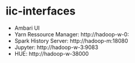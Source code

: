 # iic-interfaces

- Ambari UI
- Yarn Ressource Manager: http://hadoop-w-0:
- Spark History Server: http://hadoop-m:18080
- Jupyter: http://hadoop-w-3:9083
- HUE: http://hadoop-w-38000
